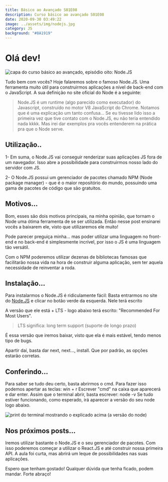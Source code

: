 ```yaml
---
title: Básico ao Avançado S01E08
description: Curso básico ao avançado S01E08
date: 2020-09-30 03:49:22
image: ../assets/img/nodejs.jpg
category: JS
background: "#8A1919"
---
```

# Olá dev!

![capa do curso básico ao avançado, episódio oito: Node.JS](../assets/img/nodejs.jpg)

Tudo bem com vocês? Hoje falaremos sobre o famoso Node.JS. Uma ferramenta muito útil para construirmos aplicações a nível de back-end com o JavaScript.
A sua definição no site oficial do Node é a seguinte: 

> Node.JS é um runtime (algo parecido como executador) do Javascript, construído no motor V8 JavaScript do Chrome.
Notamos que é uma explicação um tanto confusa... Se eu tivesse lido isso a primeira vez que tive contato com o Node.JS, eu não teria entendido nada kkkk.
Mas irei dar exemplos pra vocês entenderem na prática pra que o Node serve. 

## Utilização..

1- Em suma, o Node.JS vai conseguir renderizar suas aplicações JS fora de um navegador. Isso abre a possibilidade para construirmos nosso lado do servidor com JS.

2- O Node.JS possui um gerenciador de pacotes chamado NPM (Node package manager) - que é o maior repositório do mundo, possuindo uma gama de pacotes de código que são gratuitos.

## Motivos...

Bom, esses são dois motivos principais, na minha opinião, que tornam o Node uma ótima ferramenta de se ser utilizada. Então nesse post ensinarei vocês a baixarem ele, visto que utilizaremos ele muito! 

Pode parecer preguiça minha... mas poder utilizar uma linguagem no front-end e no back-end é simplesmente incrível, por isso o JS é uma linguagem tão versátil.

Com o NPM poderemos utilizar dezenas de bibliotecas famosas que facilitarão nossa vida na hora de construir alguma aplicação, sem ter aquela necessidade de reinventar a roda.

## Instalação...

Para instalarmos o Node.JS é ridiculamente fácil:
Basta entrarmos no site do [Node.JS](https://nodejs.org/en/) e clicar no botão verde da esquerda. Nele terá escrito

A versão que ele está + LTS - logo abaixo terá escrito: "Recommended For Most Users". 

>LTS significa: long term support (suporte de longo prazo)

É essa versão que iremos baixar, visto que ela é mais estável, tendo menos tipo de bugs.

Apartir daí, basta dar next, next..., install. Que por padrão, as opções estarão corretas.

## Conferindo...

Para saber se tudo deu certo, basta abrirmos o cmd. Para fazer isso podemos apertar as teclas: win + r 
Escrever "cmd" na caixa que aparecerá e dar enter.
Assim que o terminal abrir, basta escrever: node -v
Se tudo estiver funcionando, como esperado, irá aparecer a versão do seu node logo abaixo.

![print do terminal mostrando o explicado acima (a versão do node)](../assets/img/terminal.png)

## Nos próximos posts...

Iremos utilizar bastante o Node.JS e o seu gerenciador de pacotes. Com isso poderemos começar a utilizar o React.JS e até construir nossa primeira API.
A aula foi curta, mas abrirá um leque de possibilidades nas suas aplicações.

Espero que tenham gostado! Qualquer dúvida que tenha ficado, podem mandar.
Forte abraço!